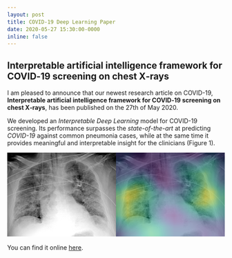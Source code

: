 ```yaml
---
layout: post
title: COVID-19 Deep Learning Paper
date: 2020-05-27 15:30:00-0000
inline: false
---
```


## Interpretable artificial intelligence framework for COVID‑19 screening on chest X‑rays

I am pleased to announce that our newest research article on COVID-19, **Interpretable artificial intelligence framework for COVID‑19 screening on chest X‑rays**, has been published on the 27th of May 2020.

We developed an *Interpretable Deep Learning* model for COVID-19 screening. Its performance surpasses the *state-of-the-art* at predicting *COVID-19* against common pneumonia cases, while at the same time it provides meaningful and interpretable insight for the clinicians (Figure 1).

![xray_covid_19_cnn](/assets/img/xray_covid_cnn.png "Figure 1: Attention map of patient 23 - Binary classification - True positive COVID-19 with a certainty of 100% - Evaluated as grade 2 and 3 (left and right lungs, respectively) by the experts.")

You can find it online [here](https://www.spandidos-publications.com/10.3892/etm.2020.8797).
